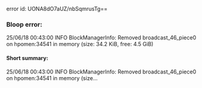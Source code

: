 error id: UONA8dO7aUZ/nbSqmrusTg==
### Bloop error:

25/06/18 00:43:00 INFO BlockManagerInfo: Removed broadcast_46_piece0 on hpomen:34541 in memory (size: 34.2 KiB, free: 4.5 GiB)
#### Short summary: 

25/06/18 00:43:00 INFO BlockManagerInfo: Removed broadcast_46_piece0 on hpomen:34541 in memory (size...